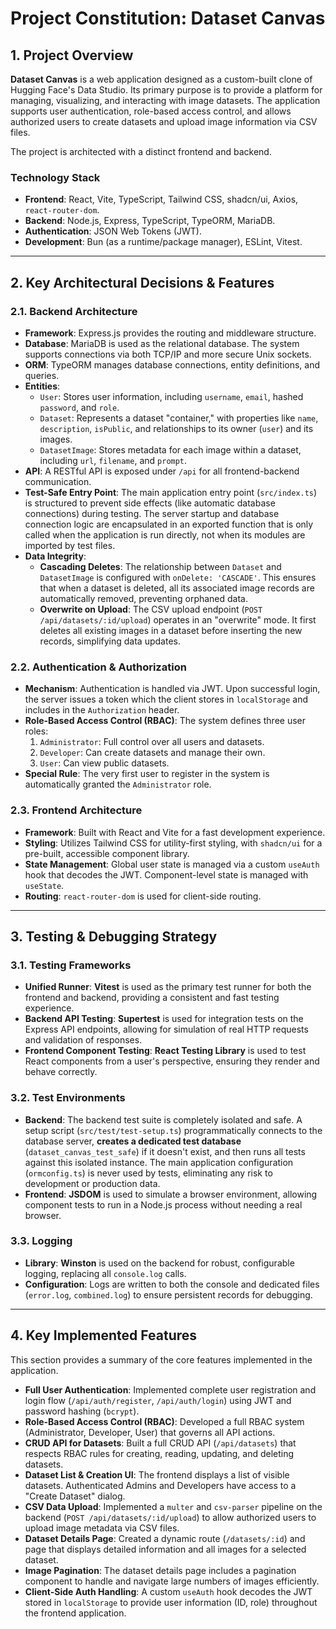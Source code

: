 # Project Constitution: Dataset Canvas

## 1. Project Overview

**Dataset Canvas** is a web application designed as a custom-built clone of Hugging Face's Data Studio. Its primary purpose is to provide a platform for managing, visualizing, and interacting with image datasets. The application supports user authentication, role-based access control, and allows authorized users to create datasets and upload image information via CSV files.

The project is architected with a distinct frontend and backend.

### Technology Stack

*   **Frontend**: React, Vite, TypeScript, Tailwind CSS, shadcn/ui, Axios, `react-router-dom`.
*   **Backend**: Node.js, Express, TypeScript, TypeORM, MariaDB.
*   **Authentication**: JSON Web Tokens (JWT).
*   **Development**: Bun (as a runtime/package manager), ESLint, Vitest.

---

## 2. Key Architectural Decisions & Features

### 2.1. Backend Architecture

*   **Framework**: Express.js provides the routing and middleware structure.
*   **Database**: MariaDB is used as the relational database. The system supports connections via both TCP/IP and more secure Unix sockets.
*   **ORM**: TypeORM manages database connections, entity definitions, and queries.
*   **Entities**:
    *   `User`: Stores user information, including `username`, `email`, hashed `password`, and `role`.
    *   `Dataset`: Represents a dataset "container," with properties like `name`, `description`, `isPublic`, and relationships to its owner (`user`) and its images.
    *   `DatasetImage`: Stores metadata for each image within a dataset, including `url`, `filename`, and `prompt`.
*   **API**: A RESTful API is exposed under `/api` for all frontend-backend communication.
*   **Test-Safe Entry Point**: The main application entry point (`src/index.ts`) is structured to prevent side effects (like automatic database connections) during testing. The server startup and database connection logic are encapsulated in an exported function that is only called when the application is run directly, not when its modules are imported by test files.
*   **Data Integrity**:
    *   **Cascading Deletes**: The relationship between `Dataset` and `DatasetImage` is configured with `onDelete: 'CASCADE'`. This ensures that when a dataset is deleted, all its associated image records are automatically removed, preventing orphaned data.
    *   **Overwrite on Upload**: The CSV upload endpoint (`POST /api/datasets/:id/upload`) operates in an "overwrite" mode. It first deletes all existing images in a dataset before inserting the new records, simplifying data updates.

### 2.2. Authentication & Authorization

*   **Mechanism**: Authentication is handled via JWT. Upon successful login, the server issues a token which the client stores in `localStorage` and includes in the `Authorization` header.
*   **Role-Based Access Control (RBAC)**: The system defines three user roles:
    1.  `Administrator`: Full control over all users and datasets.
    2.  `Developer`: Can create datasets and manage their own.
    3.  `User`: Can view public datasets.
*   **Special Rule**: The very first user to register in the system is automatically granted the `Administrator` role.

### 2.3. Frontend Architecture

*   **Framework**: Built with React and Vite for a fast development experience.
*   **Styling**: Utilizes Tailwind CSS for utility-first styling, with `shadcn/ui` for a pre-built, accessible component library.
*   **State Management**: Global user state is managed via a custom `useAuth` hook that decodes the JWT. Component-level state is managed with `useState`.
*   **Routing**: `react-router-dom` is used for client-side routing.

---

## 3. Testing & Debugging Strategy

### 3.1. Testing Frameworks

*   **Unified Runner**: **Vitest** is used as the primary test runner for both the frontend and backend, providing a consistent and fast testing experience.
*   **Backend API Testing**: **Supertest** is used for integration tests on the Express API endpoints, allowing for simulation of real HTTP requests and validation of responses.
*   **Frontend Component Testing**: **React Testing Library** is used to test React components from a user's perspective, ensuring they render and behave correctly.

### 3.2. Test Environments

*   **Backend**: The backend test suite is completely isolated and safe. A setup script (`src/test/test-setup.ts`) programmatically connects to the database server, **creates a dedicated test database** (`dataset_canvas_test_safe`) if it doesn't exist, and then runs all tests against this isolated instance. The main application configuration (`ormconfig.ts`) is never used by tests, eliminating any risk to development or production data.
*   **Frontend**: **JSDOM** is used to simulate a browser environment, allowing component tests to run in a Node.js process without needing a real browser.

### 3.3. Logging

*   **Library**: **Winston** is used on the backend for robust, configurable logging, replacing all `console.log` calls.
*   **Configuration**: Logs are written to both the console and dedicated files (`error.log`, `combined.log`) to ensure persistent records for debugging.

---

## 4. Key Implemented Features

This section provides a summary of the core features implemented in the application.

*   **Full User Authentication**: Implemented complete user registration and login flow (`/api/auth/register`, `/api/auth/login`) using JWT and password hashing (`bcrypt`).
*   **Role-Based Access Control (RBAC)**: Developed a full RBAC system (Administrator, Developer, User) that governs all API actions.
*   **CRUD API for Datasets**: Built a full CRUD API (`/api/datasets`) that respects RBAC rules for creating, reading, updating, and deleting datasets.
*   **Dataset List & Creation UI**: The frontend displays a list of visible datasets. Authenticated Admins and Developers have access to a "Create Dataset" dialog.
*   **CSV Data Upload**: Implemented a `multer` and `csv-parser` pipeline on the backend (`POST /api/datasets/:id/upload`) to allow authorized users to upload image metadata via CSV files.
*   **Dataset Details Page**: Created a dynamic route (`/datasets/:id`) and page that displays detailed information and all images for a selected dataset.
*   **Image Pagination**: The dataset details page includes a pagination component to handle and navigate large numbers of images efficiently.
*   **Client-Side Auth Handling**: A custom `useAuth` hook decodes the JWT stored in `localStorage` to provide user information (ID, role) throughout the frontend application.